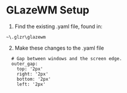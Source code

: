 # GLazeWM Setup

1. Find the existing .yaml file, found in:
```
~\.glzr\glazewm
```
2. Make these changes to the .yaml file
```
  # Gap between windows and the screen edge.
  outer_gap:
    top: '2px'
    right: '2px'
    bottom: '2px'
    left: '2px'
```
